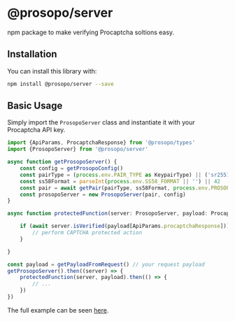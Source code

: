 # @prosopo/server

npm package to make verifying Procaptcha soltions easy.

## Installation

You can install this library with:

```bash
npm install @prosopo/server --save
```

## Basic Usage

Simply import the `ProsopoServer` class and instantiate it with your Procaptcha API key.

```typescript
import {ApiParams, ProcaptchaResponse} from '@prosopo/types'
import {ProsopoServer} from '@prosopo/server'

async function getProsopoServer() {
    const config = getProsopoConfig()
    const pairType = (process.env.PAIR_TYPE as KeypairType) || ('sr25519' as KeypairType)
    const ss58Format = parseInt(process.env.SS58_FORMAT || '') || 42
    const pair = await getPair(pairType, ss58Format, process.env.PROSOPO_SITE_PRIVATE_KEY)
    const prosopoServer = new ProsopoServer(pair, config)
}

async function protectedFunction(server: ProsopoServer, payload: ProcaptchaResponse) {

    if (await server.isVerified(payload[ApiParams.procaptchaResponse])) {
        // perform CAPTCHA protected action
    }

}

const payload = getPayloadFromRequest() // your request payload
getProsopoServer().then((server) => {
    protectedFunction(server, payload).then(() => {
        // ...
    })
})


```

The full example can be seen [here](https://github.com/prosopo/captcha/blob/main/demos/client-example-server/src/app.ts).
